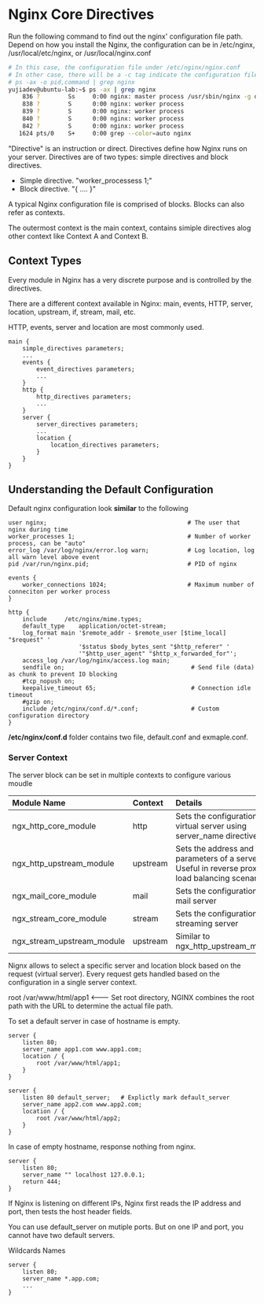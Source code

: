 # Nginx Core Directives

Run the following command to find out the nginx' configuration file path.
Depend on how you install the Nginx, the configuration can be in /etc/nginx, /usr/local/etc/nginx, or /usr/local/nginx.conf
```bash 
# In this case, the configuration file under /etc/nginx/nginx.conf
# In other case, there will be a -c tag indicate the configuration file
# ps -ax -o pid,command | grep nginx
yujiadev@ubuntu-lab:~$ ps -ax | grep nginx
    836 ?        Ss     0:00 nginx: master process /usr/sbin/nginx -g daemon on; master_process on;
    838 ?        S      0:00 nginx: worker process
    839 ?        S      0:00 nginx: worker process
    840 ?        S      0:00 nginx: worker process
    842 ?        S      0:00 nginx: worker process
   1624 pts/0    S+     0:00 grep --color=auto nginx
```

"Directive" is an instruction or direct. Directives define how Nginx runs on your server.
Directives are of two types: simple directives and block directives.
* Simple directive. "worker_processess 1;"
* Block directive. "{ .... }"

A typical Nginx configuration file is comprised of blocks. Blocks can also refer as contexts.

The outermost context is the main context, contains simiple directives alog other context like Context A and Context B.

## Context Types

Every module in Nginx has a very discrete purpose and is controlled by the directives.

There are a different context available in Nginx: main, events, HTTP, server, location, upstream, if, stream, mail, etc.

HTTP, events, server and location are most commonly used.
```nginx
main {
    simple_directives parameters;
    ...
    events {
        event_directives parameters;
        ...
    }
    http {
        http_directives parameters;
        ...
    }
    server {
        server_directives parameters;
        ...
        location {
            location_directives parameters;
        }
    }
}
```
## Understanding the Default Configuration
Default nginx configuration look **similar** to the following
```nginx
user nginx;                                        # The user that nginx during time
worker_processes 1;                                # Number of worker process, can be "auto"
error_log /var/log/nginx/error.log warn;           # Log location, log all warn level above event
pid /var/run/nginx.pid;                            # PID of nginx

events {
    worker_connections 1024;                       # Maximum number of conneciton per worker process
}

http {
    include     /etc/nginx/mime.types;
    default_type    application/octet-stream;
    log_format main '$remote_addr - $remote_user [$time_local] "$request" '
                    '$status $body_bytes_sent "$http_referer" '
                    '"$http_user_agent" "$http_x_forwarded_for"';
    access_log /var/log/nginx/access.log main;
    sendfile on;                                    # Send file (data) as chunk to prevent IO blocking
    #tcp_nopush on;                                  
    keepalive_timeout 65;                           # Connection idle timeout
    #gzip on;
    include /etc/nginx/conf.d/*.conf;               # Custom configuration directory
}
```
**/etc/nginx/conf.d** folder contains two file, default.conf and exmaple.conf. 

### Server Context
The server block can be set in multiple contexts to configure various moudle

| Module Name | Context | Details |
| :---------- | :------ | :------ |
| ngx_http_core_module | http | Sets the configuration for a virtual server using server_name directives |
| ngx_http_upstream_module | upstream | Sets the address and other parameters of a server. Useful in reverse proxy and load balancing scenarios. |
| ngx_mail_core_module | mail | Sets the configuration for a mail server |
| ngx_stream_core_module | stream | Sets the configuration for a streaming server |
| ngx_stream_upstream_module | upstream | Similar to ngx_http_upstream_module |

Nignx allows to select a specific server and location block based on the request (virtual server). 
Every request gets handled based on the configuration in a single server context.


root /var/www/html/app1   <--- Set root directory, NGINX combines the root path with the URL to determine the actual file path.

To set a default server in case of hostname is empty.
```nginx
server {
    listen 80;
    server_name app1.com www.app1.com;
    location / {
        root /var/www/html/app1;
    }
}

server {
    listen 80 default_server;   # Explictly mark default_server
    server_name app2.com www.app2.com;
    location / {
        root /var/www/html/app2;
    }
}
```

In case of empty hostname, response nothing from nginx.
```nginx
server {
    listen 80;
    server_name "" localhost 127.0.0.1;
    return 444;
}
```

If Nginx is listening on different IPs, Nginx first reads the IP address and port, then tests the host header fields.

You can use default_server on mutiple ports. But on one IP and port, you cannot have two default servers.

Wildcards Names
```nginx
server {
    listen 80;
    server_name *.app.com;
    ...
}
```